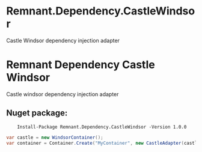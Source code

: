 # Remnant.Dependency.CastleWindsor
Castle Windsor dependency injection adapter

# Remnant Dependency Castle Windsor
Castle windsor dependency injection adapter


## Nuget package:

        Install-Package Remnant.Dependency.CastleWindsor -Version 1.0.0
        
```csharp
var castle = new WindsorContainer();
var container = Container.Create("MyContainer", new CastleAdapter(castle));
```

